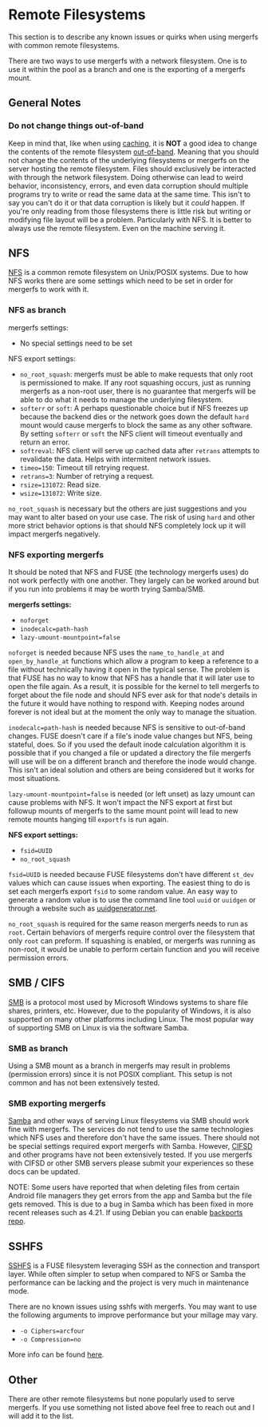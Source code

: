 # Remote Filesystems

This section is to describe any known issues or quirks when using
mergerfs with common remote filesystems.

There are two ways to use mergerfs with a network filesystem. One is
to use it within the pool as a branch and one is the exporting of a
mergerfs mount.


## General Notes

### Do not change things out-of-band

Keep in mind that, like when using
[caching](faq/usage_and_functionality.md#can-filesystems-still-be-used-directly-outside-of-mergerfs-while-pooled),
it is **NOT** a good idea to change the contents of the remote
filesystem
[out-of-band](https://en.wikipedia.org/wiki/Out-of-band). Meaning that
you should not change the contents of the underlying filesystems or
mergerfs on the server hosting the remote filesystem. Files should
exclusively be interacted with through the network filesystem. Doing
otherwise can lead to weird behavior, inconsistency, errors, and even
data corruption should multiple programs try to write or read the same
data at the same time. This isn't to say you can't do it or that data
corruption is likely but it _could_ happen. If you're only reading
from those filesystems there is little risk but writing or modifying
file layout will be a problem. Particularly with NFS. It is better to
always use the remote filesystem. Even on the machine serving it.


## NFS

[NFS](https://en.wikipedia.org/wiki/Network_File_System) is a common
remote filesystem on Unix/POSIX systems. Due to how NFS works there
are some settings which need to be set in order for mergerfs to work
with it.

### NFS as branch

mergerfs settings:

* No special settings need to be set

NFS export settings:

* `no_root_squash`: mergerfs must be able to make requests that only
  root is permissioned to make. If any root squashing occurs, just as
  running mergerfs as a non-root user, there is no guarantee that
  mergerfs will be able to do what it needs to manage the underlying
  filesystem.
* `softerr` or `soft`: A perhaps questionable choice but if NFS
  freezes up because the backend dies or the network goes down the
  default `hard` mount would cause mergerfs to block the same as any
  other software. By setting `softerr` or `soft` the NFS client will
  timeout eventually and return an error.
* `softreval`: NFS client will serve up cached data after `retrans`
  attempts to revalidate the data. Helps with intermitent network
  issues.
* `timeo=150`: Timeout till retrying request. 
* `retrans=3`: Number of retrying a request.
* `rsize=131072`: Read size.
* `wsize=131072`: Write size.

`no_root_squash` is necessary but the others are just suggestions and
you may want to alter based on your use case. The risk of using `hard`
and other more strict behavior options is that should NFS completely
lock up it will impact mergerfs negatively.


### NFS exporting mergerfs

It should be noted that NFS and FUSE (the technology mergerfs uses) do
not work perfectly with one another. They largely can be worked around
but if you run into problems it may be worth trying Samba/SMB.

**mergerfs settings:**

* `noforget`
* `inodecalc=path-hash`
* `lazy-umount-mountpoint=false`

`noforget` is needed because NFS uses the `name_to_handle_at` and
`open_by_handle_at` functions which allow a program to keep a
reference to a file without technically having it open in the typical
sense. The problem is that FUSE has no way to know that NFS has a
handle that it will later use to open the file again. As a result, it
is possible for the kernel to tell mergerfs to forget about the file
node and should NFS ever ask for that node's details in the future it
would have nothing to respond with. Keeping nodes around forever is
not ideal but at the moment the only way to manage the situation.

`inodecalc=path-hash` is needed because NFS is sensitive to
out-of-band changes. FUSE doesn't care if a file's inode value changes
but NFS, being stateful, does. So if you used the default inode
calculation algorithm it is possible that if you changed a file or
updated a directory the file mergerfs will use will be on a different
branch and therefore the inode would change. This isn't an ideal
solution and others are being considered but it works for most
situations.

`lazy-umount-mountpoint=false` is needed (or left unset) as lazy
umount can cause problems with NFS. It won't impact the NFS export at
first but followup mounts of mergerfs to the same mount point will
lead to new remote mounts hanging till `exportfs` is run again.


**NFS export settings:**

* `fsid=UUID`
* `no_root_squash`


`fsid=UUID` is needed because FUSE filesystems don't have different
`st_dev` values which can cause issues when exporting. The easiest
thing to do is set each mergerfs export `fsid` to some random
value. An easy way to generate a random value is to use the command
line tool `uuid` or `uuidgen` or through a website such as
[uuidgenerator.net](https://www.uuidgenerator.net/).

`no_root_squash` is required for the same reason mergerfs needs to run
as `root`. Certain behaviors of mergerfs require control over the
filesystem that only `root` can preform. If squashing is enabled, or
mergerfs was running as non-root, it would be unable to perform
certain function and you will receive permission errors.


## SMB / CIFS

[SMB](https://en.wikipedia.org/wiki/Server_Message_Block) is a
protocol most used by Microsoft Windows systems to share file shares,
printers, etc. However, due to the popularity of Windows, it is also
supported on many other platforms including Linux. The most popular
way of supporting SMB on Linux is via the software Samba.

### SMB as branch

Using a SMB mount as a branch in mergerfs may result in problems
(permission errors) since it is not POSIX compliant. This setup is not
common and has not been extensively tested.


### SMB exporting mergerfs

[Samba](<https://en.wikipedia.org/wiki/Samba_(software)>) and other
ways of serving Linux filesystems via SMB should work fine with
mergerfs. The services do not tend to use the same technologies which
NFS uses and therefore don't have the same issues. There should not be
special settings required export mergerfs with Samba. However,
[CIFSD](https://en.wikipedia.org/wiki/CIFSD) and other programs have
not been extensively tested. If you use mergerfs with CIFSD or other
SMB servers please submit your experiences so these docs can be
updated.

NOTE: Some users have reported that when deleting files from certain
Android file managers they get errors from the app and Samba but the
file gets removed. This is due to a bug in Samba which has been fixed
in more recent releases such as 4.21. If using Debian you can enable
[backports repo](https://backports.debian.org/Instructions).


## SSHFS

[SSHFS](https://en.wikipedia.org/wiki/SSHFS) is a FUSE filesystem
leveraging SSH as the connection and transport layer. While often
simpler to setup when compared to NFS or Samba the performance can be
lacking and the project is very much in maintenance mode.

There are no known issues using sshfs with mergerfs. You may want to
use the following arguments to improve performance but your millage
may vary.

* `-o Ciphers=arcfour`
* `-o Compression=no`

More info can be found
[here](https://ideatrash.net/2016/08/odds-and-ends-optimizing-sshfs-moving.html).


## Other

There are other remote filesystems but none popularly used to serve
mergerfs. If you use something not listed above feel free to reach out
and I will add it to the list.
